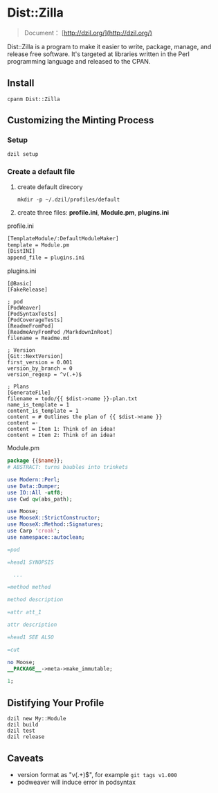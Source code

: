 # Dist::Zilla

> Document： [http://dzil.org/](http://dzil.org/)

Dist::Zilla is a program to make it easier to write, package, manage, and release free software. It's targeted at libraries written in the Perl programming language and released to the CPAN.

## Install

```text
cpanm Dist::Zilla
```

## Customizing the Minting Process

### Setup

```text
dzil setup
```

### Create a default file

1. create default direcory

   ```text
   mkdir -p ~/.dzil/profiles/default
   ```

2. create three files: **profile.ini**, **Module.pm**, **plugins.ini**

profile.ini

```perl
[TemplateModule/:DefaultModuleMaker]
template = Module.pm
[DistINI]
append_file = plugins.ini
```

plugins.ini

```text
[@Basic]
[FakeRelease]

; pod
[PodWeaver]
[PodSyntaxTests]
[PodCoverageTests]
[ReadmeFromPod]
[ReadmeAnyFromPod /MarkdownInRoot]
filename = Readme.md

; Version
[Git::NextVersion]
first_version = 0.001
version_by_branch = 0
version_regexp = ^v(.+)$

; Plans
[GenerateFile]
filename = todo/{{ $dist->name }}-plan.txt
name_is_template = 1
content_is_template = 1
content = # Outlines the plan of {{ $dist->name }}
content =·
content = Item 1: Think of an idea!
content = Item 2: Think of an idea!
```

Module.pm

```perl
package {{$name}};
# ABSTRACT: turns baubles into trinkets

use Modern::Perl;
use Data::Dumper;
use IO::All -utf8;
use Cwd qw(abs_path);

use Moose;
use MooseX::StrictConstructor;
use MooseX::Method::Signatures;
use Carp 'croak';
use namespace::autoclean;

=pod

=head1 SYNOPSIS

  ...

=method method

method description

=attr att_1

attr description

=head1 SEE ALSO

=cut

no Moose;
__PACKAGE__->meta->make_immutable;

1;
```

## Distifying Your Profile

```text
dzil new My::Module
dzil build 
dzil test
dzil release
```

## Caveats

* version format as "v\(.+\)$", for example `git tags v1.000`
* podweaver will induce error in podsyntax

